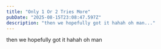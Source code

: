 ```yaml
---
title: "Only 1 Or 2 Tries More"
pubDate: "2025-08-15T23:08:47.597Z"
description: "then we hopefully got it hahah oh man..."
---
```


then we hopefully got it hahah oh man